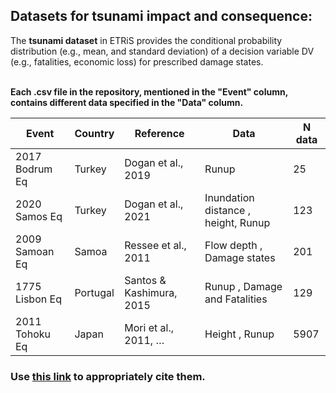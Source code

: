 ## Datasets for tsunami impact and consequence:
The **tsunami dataset** in ETRiS provides the conditional probability distribution (e.g., mean, and standard deviation) of a decision variable DV (e.g., fatalities, economic loss) for prescribed damage states. 

<br>**Each .csv file in the repository, mentioned in the "Event" column, contains different data specified in the "Data" column.**

| Event              | Country  | Reference                     | Data                      | N data |
|------------------- |----------|-------------------------------|---------------------------|--------|
| 2017 Bodrum Eq     | Turkey   | Dogan et al., 2019            | Runup                     | 25     |
| 2020 Samos Eq      | Turkey   | Dogan et al., 2021            | Inundation distance , height, Runup    | 123    |
| 2009 Samoan Eq     | Samoa    | Ressee et al., 2011           | Flow depth ,  Damage states            | 201    |
| 1775 Lisbon Eq     | Portugal | Santos & Kashimura, 2015      | Runup ,  Damage and Fatalities            | 129    |
| 2011 Tohoku Eq     | Japan    | Mori et al., 2011, …           | Height , Runup                    | 5907   |

### Use [this link](https://github.com/eurotsunamirisk/etris_data_and_data_products/blob/main/etris_data_table.xlsx) to appropriately cite them.
